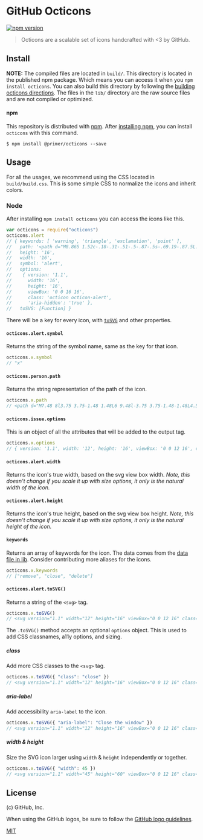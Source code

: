 # GitHub Octicons

[![npm version](https://img.shields.io/npm/v/@primer/octicons.svg)](https://www.npmjs.org/package/@primer/octicons)

> Octicons are a scalable set of icons handcrafted with <3 by GitHub.

## Install

**NOTE:** The compiled files are located in `build/`. This directory is located in the published npm package. Which means you can access it when you `npm install octicons`. You can also build this directory by following the [building octicons directions](#building-octicons). The files in the `lib/` directory are the raw source files and are not compiled or optimized.

#### npm

This repository is distributed with [npm][npm]. After [installing npm][install-npm], you can install `octicons` with this command.

```
$ npm install @primer/octicons --save
```

## Usage

For all the usages, we recommend using the CSS located in `build/build.css`. This is some simple CSS to normalize the icons and inherit colors.

### Node

After installing `npm install octicons` you can access the icons like this.

```js
var octicons = require("octicons")
octicons.alert
// { keywords: [ 'warning', 'triangle', 'exclamation', 'point' ],
//   path: '<path d="M8.865 1.52c-.18-.31-.51-.5-.87-.5s-.69.19-.87.5L.275 13.5c-.18.31-.18.69 0 1 .19.31.52.5.87.5h13.7c.36 0 .69-.19.86-.5.17-.31.18-.69.01-1L8.865 1.52zM8.995 13h-2v-2h2v2zm0-3h-2V6h2v4z"/>',
//   height: '16',
//   width: '16',
//   symbol: 'alert',
//   options:
//    { version: '1.1',
//      width: '16',
//      height: '16',
//      viewBox: '0 0 16 16',
//      class: 'octicon octicon-alert',
//      'aria-hidden': 'true' },
//   toSVG: [Function] }
```

There will be a key for every icon, with [`toSVG`](#octiconsalerttosvg) and other properties.

#### `octicons.alert.symbol`

Returns the string of the symbol name, same as the key for that icon.

```js
octicons.x.symbol
// "x"
```

#### `octicons.person.path`

Returns the string representation of the path of the icon.

```js
octicons.x.path
// <path d="M7.48 8l3.75 3.75-1.48 1.48L6 9.48l-3.75 3.75-1.48-1.48L4.52 8 .77 4.25l1.48-1.48L6 6.52l3.75-3.75 1.48 1.48z"></path>
```

#### `octicons.issue.options`

This is an object of all the attributes that will be added to the output tag.

```js
octicons.x.options
// { version: '1.1', width: '12', height: '16', viewBox: '0 0 12 16', class: 'octicon octicon-x', 'aria-hidden': 'true' }
```

#### `octicons.alert.width`

Returns the icon's true width, based on the svg view box width. _Note, this doesn't change if you scale it up with size options, it only is the natural width of the icon._

#### `octicons.alert.height`

Returns the icon's true height, based on the svg view box height. _Note, this doesn't change if you scale it up with size options, it only is the natural height of the icon._

#### `keywords`

Returns an array of keywords for the icon. The data comes from the [data file in lib](../data.json). Consider contributing more aliases for the icons.

```js
octicons.x.keywords
// ["remove", "close", "delete"]
```

#### `octicons.alert.toSVG()`

Returns a string of the `<svg>` tag.

```js
octicons.x.toSVG()
// <svg version="1.1" width="12" height="16" viewBox="0 0 12 16" class="octicon octicon-x" aria-hidden="true"><path d="M7.48 8l3.75 3.75-1.48 1.48L6 9.48l-3.75 3.75-1.48-1.48L4.52 8 .77 4.25l1.48-1.48L6 6.52l3.75-3.75 1.48 1.48z"/></svg>
```

The `.toSVG()` method accepts an optional `options` object. This is used to add CSS classnames, a11y options, and sizing.

##### class

Add more CSS classes to the `<svg>` tag.

```js
octicons.x.toSVG({ "class": "close" })
// <svg version="1.1" width="12" height="16" viewBox="0 0 12 16" class="octicon octicon-x close" aria-hidden="true"><path d="M7.48 8l3.75 3.75-1.48 1.48L6 9.48l-3.75 3.75-1.48-1.48L4.52 8 .77 4.25l1.48-1.48L6 6.52l3.75-3.75 1.48 1.48z"/></svg>
```

##### aria-label

Add accessibility `aria-label` to the icon.

```js
octicons.x.toSVG({ "aria-label": "Close the window" })
// <svg version="1.1" width="12" height="16" viewBox="0 0 12 16" class="octicon octicon-x" aria-label="Close the window" role="img"><path d="M7.48 8l3.75 3.75-1.48 1.48L6 9.48l-3.75 3.75-1.48-1.48L4.52 8 .77 4.25l1.48-1.48L6 6.52l3.75-3.75 1.48 1.48z"/></svg>
```

##### width & height

Size the SVG icon larger using `width` & `height` independently or together.

```js
octicons.x.toSVG({ "width": 45 })
// <svg version="1.1" width="45" height="60" viewBox="0 0 12 16" class="octicon octicon-x" aria-hidden="true"><path d="M7.48 8l3.75 3.75-1.48 1.48L6 9.48l-3.75 3.75-1.48-1.48L4.52 8 .77 4.25l1.48-1.48L6 6.52l3.75-3.75 1.48 1.48z"/></svg>
```

## License

(c) GitHub, Inc.

When using the GitHub logos, be sure to follow the [GitHub logo guidelines](https://github.com/logos).

[MIT](./LICENSE)

[primer]: https://github.com/primer/primer
[docs]: http://primercss.io/
[npm]: https://www.npmjs.com/
[install-npm]: https://docs.npmjs.com/getting-started/installing-node
[sass]: http://sass-lang.com/
